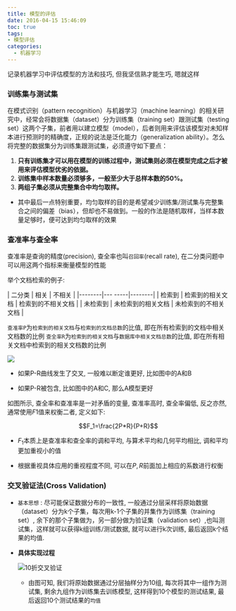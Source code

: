```yaml
---
title: 模型的评估
date: 2016-04-15 15:46:09
toc: true
tags:
- 模型评估
categories:
  - 机器学习
---
```


记录机器学习中评估模型的方法和技巧, 但我坚信熟才能生巧, 嗯就这样

<!--more-->

### **训练集与测试集**

在模式识别（pattern recognition）与机器学习（machine learning）的相关研究中，经常会将数据集（dataset）分为训练集（training set）跟测试集（testing set）这两个子集，前者用以建立模型（model），后者则用来评估该模型对未知样本进行预测时的精确度，正规的说法是泛化能力（generalization ability）。怎么将完整的数据集分为训练集跟测试集，必须遵守如下要点：

1. **只有训练集才可以用在模型的训练过程中，测试集则必须在模型完成之后才被用来评估模型优劣的依据。**
2. **训练集中样本数量必须够多，一般至少大于总样本数的50%。**
3. **两组子集必须从完整集合中均匀取样。**

- 其中最后一点特别重要，均匀取样的目的是希望减少训练集/测试集与完整集合之间的偏差（bias），但却也不易做到。一般的作法是随机取样，当样本数量足够时，便可达到均匀取样的效果

### **查准率与查全率**

查准率是查询的精度(precision), 查全率也叫`召回率`(recall rate), 在二分类问题中可以用这两个指标来衡量模型的性能

举个文档检索的例子:

| 二分类  |   相关  |  不相关  |
|--------|--- -----|--------|
|  检索到 |  检索到的相关文档  |  检索到的不相关文档  |
| 未检索到 | 未检索到的相关文档  |  未检索到的不相关文档  |

`查准率P`为`检索到的相关文档`与`检索到的文档总数`的比值, 即在所有检索到的文档中相关文档数的比例
`查全率R`为`检索到的相关文档`与`数据库中相关文档总数`的比值, 即在所有相关文档中检索到的相关文档数的比例

  ![](/img/模型的评估/pr.png)
  
  - 如果P-R曲线发生了交叉, 一般难以断定谁更好, 比如图中的A和B
  
  - 如果P-R被包含, 比如图中的A和C, 那么A模型更好
  
  如图所示, 查全率和查准率是一对矛盾的变量, 查准率高时, 查全率偏低, 反之亦然, 通常使用$F1$值来权衡二者, 定义如下:
  
  $$F_1=\frac{2P*R}{P+R}$$
  
  - $F_1$本质上是查准率和查全率的调和平均, 与算术平均和几何平均相比, 调和平均更加重视小的值
  
  - 根据重视具体应用的重视程度不同, 可以在$P,R$前面加上相应的系数进行权衡

### **交叉验证法(Cross Validation)**

- `基本思想` : 尽可能保证数据分布的一致性, 一般通过分层采样将原始数据（dataset）分为k个子集，每次用k-1个子集的并集作为训练集（training set）, 余下的那个子集做为，另一部分做为验证集（validation set）,也叫测试集，这样就可以获得k组训练/测试数据, 就可以进行k次训练, 最后返回k个结果的均值.

- **具体实现过程**

  ![10折交叉验证](/img/模型的评估/cv.png)

  - 由图可知, 我们将原始数据通过分层抽样分为10组, 每次将其中一组作为测试集, 剩余九组作为训练集去训练模型,      这样得到10个模型的测试结果, 最后返回10个测试结果的`均值`

